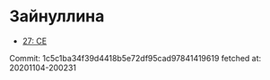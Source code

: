 # Зайнуллина
- [27: CE](27.md)

Commit: 1c5c1ba34f39d4418b5e72df95cad97841419619
 fetched at: 20201104-200231
